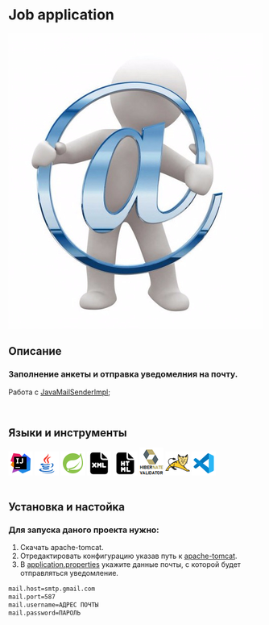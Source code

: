 # __Job application__
![Java](icons/label.png)


## __Описание__
### Заполнение анкеты и отправка уведомелния на почту.
Работа с [JavaMailSenderImpl](https://docs.spring.io/spring-framework/docs/current/javadoc-api/org/springframework/mail/javamail/JavaMailSenderImpl.html);

<br>

## __Языки и инструменты__

[![IntelliJ IDEA](icons/intellij-idea-48.png)](https://www.jetbrains.com/idea/)
[![Java](icons/java-coffee-cup-48.png)](https://www.java.com/ru/)
[![Spring](icons/spring-48.png)](https://spring.io/)
[![XML](icons/xml-48.png)](https://www.xml.com/)
[![HTML](icons/html-48.png)](https://html.com/)
[![Hibenate Validator](icons/hibernate-validator.png)](https://hibernate.org/validator/)
[![Apache Tomcat](icons/apache-tomcat-48.png)](https://tomcat.apache.org/)
[![Visual studio code](icons/visual-studio-code-2019-48.png)](https://code.visualstudio.com/)
<br>
<br>

## __Установка и настойка__
### Для запуска даного проекта нужно: 
1. Скачать apache-tomcat.
2. Отредактировать конфигурацию указав путь к [apache-tomcat](https://tomcat.apache.org/download-80.cgi).
3. В [application.properties](https://github.com/Alexey7721/job-application/blob/master/src/main/resources/application.properties) укажите данные почты, с которой будет отправляться уведомление.

```
mail.host=smtp.gmail.com
mail.port=587
mail.username=АДРЕС ПОЧТЫ
mail.password=ПАРОЛЬ
```




